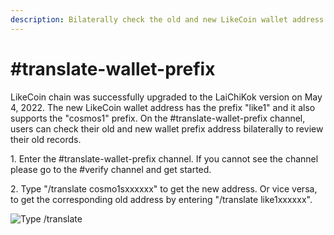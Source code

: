 ```yaml
---
description: Bilaterally check the old and new LikeCoin wallet address prefix
---
```


# #translate-wallet-prefix

LikeCoin chain was successfully upgraded to the LaiChiKok version on May 4, 2022. The new LikeCoin wallet address has the prefix "like1" and it also supports the "cosmos1" prefix. On the #translate-wallet-prefix channel, users can check their old and new wallet prefix address bilaterally to review their old records.

1\. Enter the #translate-wallet-prefix channel. If you cannot see the channel please go to the #verify channel and get started.

2\. Type "/translate cosmo1sxxxxxx" to get the new address. Or vice versa, to get the corresponding old address by entering "/translate like1xxxxxx".

![Type /translate](../../.gitbook/assets/translate-wallet-prefix.png)
